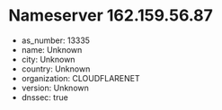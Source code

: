 # Nameserver 162.159.56.87

* as_number: 13335
* name: Unknown
* city: Unknown
* country: Unknown
* organization: CLOUDFLARENET
* version: Unknown
* dnssec: true
